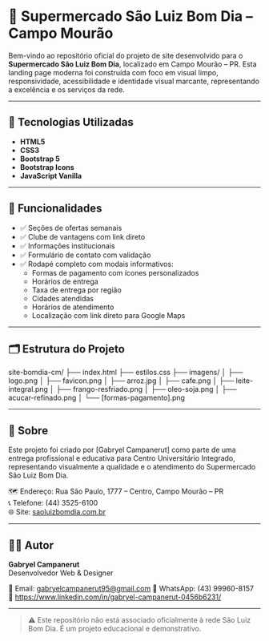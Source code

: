 # 🛒 Supermercado São Luiz Bom Dia – Campo Mourão

Bem-vindo ao repositório oficial do projeto de site desenvolvido para o **Supermercado São Luiz Bom Dia**, localizado em Campo Mourão – PR. Esta landing page moderna foi construída com foco em visual limpo, responsividade, acessibilidade e identidade visual marcante, representando a excelência e os serviços da rede.

---

## 🚀 Tecnologias Utilizadas

- **HTML5**
- **CSS3**
- **Bootstrap 5**
- **Bootstrap Icons**
- **JavaScript Vanilla**

---

## 📄 Funcionalidades

- ✅ Seções de ofertas semanais
- ✅ Clube de vantagens com link direto
- ✅ Informações institucionais
- ✅ Formulário de contato com validação
- ✅ Rodapé completo com modais informativos:
  - Formas de pagamento com ícones personalizados
  - Horários de entrega
  - Taxa de entrega por região
  - Cidades atendidas
  - Horários de atendimento
  - Localização com link direto para Google Maps

---

## 🗂 Estrutura do Projeto

site-bomdia-cm/ ├── index.html ├── estilos.css ├── imagens/ │ ├── logo.png │ ├── favicon.png │ ├── arroz.jpg │ ├── cafe.png │ ├── leite-integral.png │ ├── frango-resfriado.png │ ├── oleo-soja.png │ ├── acucar-refinado.png │ └── [formas-pagamento].png


---

## 📌 Sobre

Este projeto foi criado por [Gabryel Campanerut] como parte de uma entrega profissional e educativa para Centro Universitário Integrado, representando visualmente a qualidade e o atendimento do Supermercado São Luiz Bom Dia.

🗺 Endereço: Rua São Paulo, 1777 – Centro, Campo Mourão – PR  
📞 Telefone: (44) 3525-6100  
🌐 Site: [saoluizbomdia.com.br](https://saoluizbomdia.com.br)

---

## 🧑‍💻 Autor

**Gabryel Campanerut**  
Desenvolvedor Web & Designer

📧 Email: gabryelcampanerut95@gmail.com 
📱 WhatsApp: (43) 99960-8157  
🔗 https://www.linkedin.com/in/gabryel-campanerut-0456b6231/

---

> ⚠️ Este repositório não está associado oficialmente à rede São Luiz Bom Dia. É um projeto educacional e demonstrativo.

